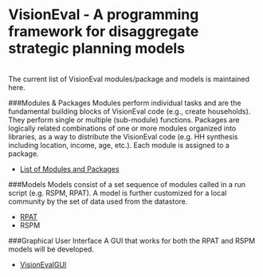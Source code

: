 # VisionEval - A programming framework for disaggregate strategic planning models

\
The current list of VisionEval modules/package and models is maintained here.

###Modules & Packages 
Modules perform individual tasks and are the fundamental building blocks of VisionEval code (e.g., create households). They perform single or multiple (sub-module) functions.  Packages are logically related combinations of one or more modules organized into libraries, as a way to distribute the VisionEval code (e.g. HH synthesis including location, income, age, etc.). Each module is assigned to a package.

  - [List of Modules and Packages](Modules-and-Packages)

###Models
Models consist of a set sequence of modules called in a run script (e.g. RSPM, RPAT). A model is further customized for a local community by the set of data used from the datastore.
  - [RPAT](https://github.com/RSGInc/VisionEvalRPAT)
  - RSPM

###Graphical User Interface
A GUI that works for both the RPAT and RSPM models will be developed.  
  - [VisionEvalGUI](https://github.com/RSGInc/VisionEvalGUI)
